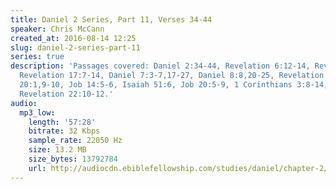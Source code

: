 ```yaml
---
title: Daniel 2 Series, Part 11, Verses 34-44
speaker: Chris McCann
created_at: 2016-08-14 12:25
slug: daniel-2-series-part-11
series: true
description: 'Passages covered: Daniel 2:34-44, Revelation 6:12-14, Revelation 20:10-11,
  Revelation 17:7-14, Daniel 7:3-7,17-27, Daniel 8:8,20-25, Revelation 11:14-18, Matthew
  20:1,9-10, Job 14:5-6, Isaiah 51:6, Job 20:5-9, 1 Corinthians 3:8-14, Luke 6:23,
  Revelation 22:10-12.'
audio:
  mp3_low:
    length: '57:28'
    bitrate: 32 Kbps
    sample_rate: 22050 Hz
    size: 13.2 MB
    size_bytes: 13792784
    url: http://audiocdn.ebiblefellowship.com/studies/daniel/chapter-2/2016.08.14_McCann_-_Daniel_2_Series_Part_11.mp3
---
```

